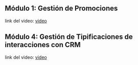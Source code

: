 ## Módulo 1: Gestión de Promociones
link del video: [video](https://youtu.be/21KHYGjrbhs)

## Módulo 4: Gestión de Tipificaciones de interacciones con CRM

link del video: [video](https://unipe-my.sharepoint.com/:v:/g/personal/jefferson_flores_m_uni_pe/Ef-8ICBiMMdJk_Ul5SajepgBx3B25rJJY-xCDrmK3sJCKg?nav=eyJyZWZlcnJhbEluZm8iOnsicmVmZXJyYWxBcHAiOiJPbmVEcml2ZUZvckJ1c2luZXNzIiwicmVmZXJyYWxBcHBQbGF0Zm9ybSI6IldlYiIsInJlZmVycmFsTW9kZSI6InZpZXciLCJyZWZlcnJhbFZpZXciOiJNeUZpbGVzTGlua0NvcHkifX0&e=v6UpyA)
